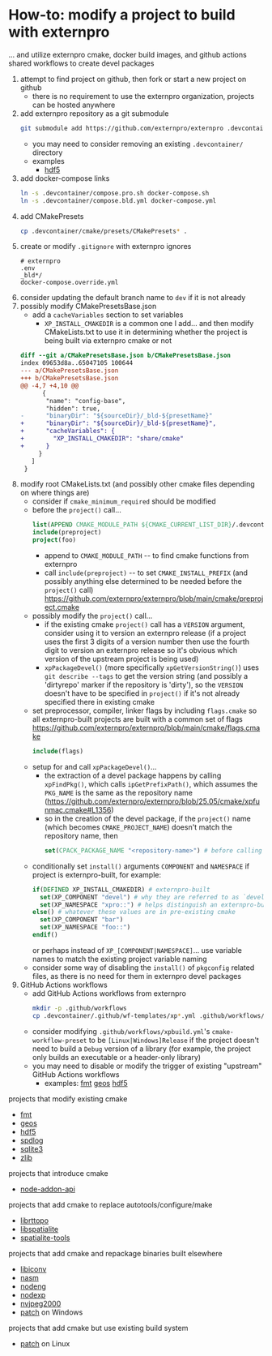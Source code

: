 # How-to: modify a project to build with externpro

... and utilize externpro cmake, docker build images, and github actions shared workflows to create devel packages

1. attempt to find project on github, then fork or start a new project on github
   * there is no requirement to use the externpro organization, projects can be hosted anywhere
1. add externpro repository as a git submodule
   ```bash
   git submodule add https://github.com/externpro/externpro .devcontainer
   ```
   * you may need to consider removing an existing `.devcontainer/` directory
   * examples
      * [hdf5](https://github.com/externpro/externpro/blob/main/cmake/README.md#hdf5)
1. add docker-compose links
   ```bash
   ln -s .devcontainer/compose.pro.sh docker-compose.sh
   ln -s .devcontainer/compose.bld.yml docker-compose.yml
   ```
1. add CMakePresets
   ```bash
   cp .devcontainer/cmake/presets/CMakePresets* .
   ```
1. create or modify `.gitignore` with externpro ignores
   ```
   # externpro
   .env
   _bld*/
   docker-compose.override.yml
   ```
1. consider updating the default branch name to `dev` if it is not already
1. possibly modify CMakePresetsBase.json
   * add a `cacheVariables` section to set variables
     * `XP_INSTALL_CMAKEDIR` is a common one I add... and then modify CMakeLists.txt to use it in determining whether the project is being built via externpro cmake or not
   ```diff
   diff --git a/CMakePresetsBase.json b/CMakePresetsBase.json
   index 09653d8a..65047105 100644
   --- a/CMakePresetsBase.json
   +++ b/CMakePresetsBase.json
   @@ -4,7 +4,10 @@
         {
          "name": "config-base",
          "hidden": true,
   -      "binaryDir": "${sourceDir}/_bld-${presetName}"
   +      "binaryDir": "${sourceDir}/_bld-${presetName}",
   +      "cacheVariables": {
   +        "XP_INSTALL_CMAKEDIR": "share/cmake"
   +      }
        }
      ]
    }
   ```
1. modify root CMakeLists.txt (and possibly other cmake files depending on where things are)
   * consider if `cmake_minimum_required` should be modified
   * before the `project()` call...
     ```cmake
     list(APPEND CMAKE_MODULE_PATH ${CMAKE_CURRENT_LIST_DIR}/.devcontainer/cmake)
     include(preproject)
     project(foo)
     ```
     * append to `CMAKE_MODULE_PATH` -- to find cmake functions from externpro
     * call `include(preproject)` -- to set `CMAKE_INSTALL_PREFIX` (and possibly anything else determined to be needed before the `project()` call) https://github.com/externpro/externpro/blob/main/cmake/preproject.cmake
   * possibly modify the `project()` call...
     * if the existing cmake `project()` call has a `VERSION` argument, consider using it to version an externpro release (if a project uses the first 3 digits of a version number then use the fourth digit to version an externpro release so it's obvious which version of the upstream project is being used)
     * `xpPackageDevel()` (more specifically `xpGetVersionString()`) uses `git describe --tags` to get the version string (and possibly a 'dirtyrepo' marker if the repository is 'dirty'), so the `VERSION` doesn't have to be specified in `project()` if it's not already specified there in existing cmake
   * set preprocessor, compiler, linker flags by including `flags.cmake` so all externpro-built projects are built with a common set of flags https://github.com/externpro/externpro/blob/main/cmake/flags.cmake
     ```cmake
     include(flags)
     ```
   * setup for and call `xpPackageDevel()`...
     * the extraction of a devel package happens by calling `xpFindPkg()`, which calls `ipGetPrefixPath()`, which assumes the `PKG_NAME` is the same as the repository name (https://github.com/externpro/externpro/blob/25.05/cmake/xpfunmac.cmake#L1356)
     * so in the creation of the devel package, if the `project()` name (which becomes `CMAKE_PROJECT_NAME`) doesn't match the repository name, then
       ```cmake
       set(CPACK_PACKAGE_NAME "<repository-name>") # before calling `xpPackageDevel()`
       ```
   * conditionally set `install()` arguments `COMPONENT` and `NAMESPACE` if project is externpro-built, for example:
     ```cmake
     if(DEFINED XP_INSTALL_CMAKEDIR) # externpro-built
       set(XP_COMPONENT "devel") # why they are referred to as `devel` packages
       set(XP_NAMESPACE "xpro::") # helps distinguish an externpro-built package from a non-externpro-built package
     else() # whatever these values are in pre-existing cmake
       set(XP_COMPONENT "bar")
       set(XP_NAMESPACE "foo::")
     endif()
     ```
     or perhaps instead of `XP_[COMPONENT|NAMESPACE]`... use variable names to match the existing project variable naming
   * consider some way of disabling the `install()` of `pkgconfig` related files, as there is no need for them in externpro devel packages
1. GitHub Actions workflows
   * add GitHub Actions workflows from externpro
      ```bash
      mkdir -p .github/workflows
      cp .devcontainer/.github/wf-templates/xp*.yml .github/workflows/
      ```
   * consider modifying `.github/workflows/xpbuild.yml`'s `cmake-workflow-preset` to be `[Linux|Windows]Release` if the project doesn't need to build a `Debug` version of a library (for example, the project only builds an executable or a header-only library)
   * you may need to disable or modify the trigger of existing "upstream" GitHub Actions workflows
      * examples:
        [fmt](https://github.com/externpro/externpro/blob/main/cmake/README.md#fmt)
        [geos](https://github.com/externpro/externpro/blob/main/cmake/README.md#geos)
        [hdf5](https://github.com/externpro/externpro/blob/main/cmake/README.md#hdf5)

projects that modify existing cmake
* [fmt](https://github.com/externpro/externpro/blob/main/cmake/README.md#fmt)
* [geos](https://github.com/externpro/externpro/blob/main/cmake/README.md#geos)
* [hdf5](https://github.com/externpro/externpro/blob/main/cmake/README.md#hdf5)
* [spdlog](https://github.com/externpro/externpro/blob/main/cmake/README.md#spdlog)
* [sqlite3](https://github.com/externpro/externpro/blob/main/cmake/README.md#sqlite3)
* [zlib](https://github.com/externpro/externpro/blob/main/cmake/README.md#zlib)

projects that introduce cmake
* [node-addon-api](https://github.com/externpro/externpro/blob/main/cmake/README.md#node-addon-api)

projects that add cmake to replace autotools/configure/make
* [librttopo](https://github.com/externpro/externpro/blob/main/cmake/README.md#librttopo)
* [libspatialite](https://github.com/externpro/externpro/blob/main/cmake/README.md#libspatialite)
* [spatialite-tools](https://github.com/externpro/externpro/blob/main/cmake/README.md#spatialite-tools)

projects that add cmake and repackage binaries built elsewhere
* [libiconv](https://github.com/externpro/externpro/blob/main/cmake/README.md#libiconv)
* [nasm](https://github.com/externpro/externpro/blob/main/cmake/README.md#nasm)
* [nodeng](https://github.com/externpro/externpro/blob/main/cmake/README.md#nodeng)
* [nodexp](https://github.com/externpro/externpro/blob/main/cmake/README.md#nodexp)
* [nvjpeg2000](https://github.com/externpro/externpro/blob/main/cmake/README.md#nvjpeg2000)
* [patch](https://github.com/externpro/externpro/blob/main/cmake/README.md#patch) on Windows

projects that add cmake but use existing build system
* [patch](https://github.com/externpro/externpro/blob/main/cmake/README.md#patch) on Linux
